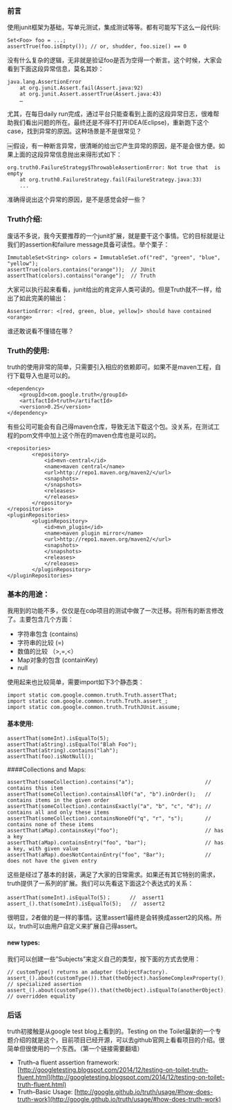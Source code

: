 
### 前言
使用junit框架为基础，写单元测试，集成测试等等。都有可能写下这么一段代码:

```
Set<Foo> foo = ...;
assertTrue(foo.isEmpty()); // or, shudder, foo.size() == 0
```
没有什么复杂的逻辑，无非就是验证foo是否为空得一个断言。这个时候，大家会看到下面这段异常信息，莫名其妙：

```
java.lang.AssertionError
	at org.junit.Assert.fail(Assert.java:92)
	at org.junit.Assert.assertTrue(Assert.java:43)
	…
```
尤其，在每日daily run完成，通过平台只能查看到上面的这段异常日志，很难帮助我们看出问题的所在。最终还是不得不打开IDEA(Eclipse)，重新跑下这个case，找到异常的原因。这种场景是不是很常见？

￼假设，有一种断言异常，很清晰的给出它产生异常的原因，是不是会很方便。如果上面的这段异常信息抛出来得形式如下：

```
org.truth0.FailureStrategy$ThrowableAssertionError: Not true that  is empty
	at org.truth0.FailureStrategy.fail(FailureStrategy.java:33)
	...
```
准确得说出这个异常的原因，是不是感觉会好一些？

### Truth介绍:
废话不多说，我今天要推荐的一个junit扩展，就是要干这个事情。它的目标就是让我们的assertion和failure message具备可读性。举个栗子：

```
ImmutableSet<String> colors = ImmutableSet.of("red", "green", "blue", "yellow");
assertTrue(colors.contains("orange"));  // JUnit
assertThat(colors).contains("orange");  // Truth
```
大家可以执行起来看看，junit给出的肯定非人类可读的。但是Truth就不一样，给出了如此完美的输出：

```
AssertionError: <[red, green, blue, yellow]> should have contained <orange>
```
谁还敢说看不懂错在哪？

### Truth的使用:
truth的使用非常的简单，只需要引入相应的依赖即可。如果不是maven工程，自行下载导入也是可以的。


```
<dependency>
	<groupId>com.google.truth</groupId>
	<artifactId>truth</artifactId>
	<version>0.25</version>
</dependency>
```
有些公司可能会有自己得maven仓库，导致无法下载这个包。没关系，在测试工程的pom文件中加上这个所在的maven仓库也是可以的。

```
<repositories>
		<repository>
			<id>mvn-central</id>
			<name>maven central</name>
			<url>http://repo1.maven.org/maven2/</url>
			<snapshots>
			</snapshots>
			<releases>
			</releases>
		</repository>
</repositories>
<pluginRepositories>
		<pluginRepository>
			<id>mvn_plugin</id>
			<name>maven plugin mirror</name>
			<url>http://repo1.maven.org/maven2/</url>
			<snapshots>
			</snapshots>
			<releases>
			</releases>
		</pluginRepository>
</pluginRepositories>
```

### 基本的用途：
我用到的功能不多，仅仅是在cdp项目的测试中做了一次迁移。将所有的断言修改了。主要包含几个方面：

- 字符串包含 (contains)
- 字符串的比较 (=)
- 数值的比较 （>,=,<）
- Map对象的包含 (containKey)
- null

使用起来也比较简单，需要import如下3个静态类：

```
import static com.google.common.truth.Truth.assertThat;
import static com.google.common.truth.Truth.assert_;
import static com.google.common.truth.TruthJUnit.assume;
```
#### 基本使用:

```
assertThat(someInt).isEqualTo(5);
assertThat(aString).isEqualTo("Blah Foo");
assertThat(aString).contains("lah");
assertThat(foo).isNotNull();
```

####Collections and Maps:


```
assertThat(someCollection).contains("a");                       // contains this item
assertThat(someCollection).containsAllOf("a", "b").inOrder();   // contains items in the given order
assertThat(someCollection).containsExactly("a", "b", "c", "d"); // contains all and only these items
assertThat(someCollection).containsNoneOf("q", "r", "s");       // contains none of these items
assertThat(aMap).containsKey("foo");                            // has a key
assertThat(aMap).containsEntry("foo", "bar");                   // has a key, with given value
assertThat(aMap).doesNotContainEntry("foo", "Bar");             // does not have the given entry
```

这些是经过了基本的封装，满足了大家的日常需求。如果还有其它特别的需求，truth提供了一系列的扩展。我们可以先看这下面这2个表达式的关系：

```
assertThat(someInt).isEqualTo(5)；      //  assert1
assert_().that(someInt).isEqualTo(5);   //  assert2
```

很明显，2者做的是一样的事情。这里assert1最终是会转换成assert2的风格。所以，truth可以由用户自定义来扩展自己得assert。

#### new types:
我们可以创建一些”Subjects”来定义自己的类型，按下面的方式去使用：


```
// customType() returns an adapter (SubjectFactory).
assert_().about(customType()).that(theObject).hasSomeComplexProperty(); // specialized assertion
assert_().about(customType()).that(theObject).isEqualTo(anotherObject); // overridden equality
```

### 后话
truth初接触是从google test blog上看到的。Testing on the Toilet最新的一个专题介绍的就是这个，目前项目已经开源，可以去github官网上看看项目的介绍。很简单但很使用的一个东西。（第一个链接需要翻墙）

- Truth–a fluent assertion framework: [http://googletesting.blogspot.com/2014/12/testing-on-toilet-truth-fluent.html](http://googletesting.blogspot.com/2014/12/testing-on-toilet-truth-fluent.html)
- Truth–Basic Usage: [http://google.github.io/truth/usage/#how-does-truth-work](http://google.github.io/truth/usage/#how-does-truth-work)
